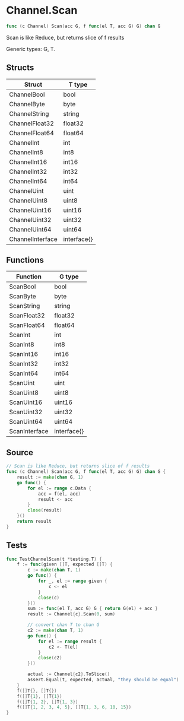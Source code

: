# Channel.Scan

```go
func (c Channel) Scan(acc G, f func(el T, acc G) G) chan G
```

Scan is like Reduce, but returns slice of f results

Generic types: G, T.

## Structs

| Struct | T type |
| ------ | ------ |
| ChannelBool | bool |
| ChannelByte | byte |
| ChannelString | string |
| ChannelFloat32 | float32 |
| ChannelFloat64 | float64 |
| ChannelInt | int |
| ChannelInt8 | int8 |
| ChannelInt16 | int16 |
| ChannelInt32 | int32 |
| ChannelInt64 | int64 |
| ChannelUint | uint |
| ChannelUint8 | uint8 |
| ChannelUint16 | uint16 |
| ChannelUint32 | uint32 |
| ChannelUint64 | uint64 |
| ChannelInterface | interface{} |

## Functions

| Function | G type |
| -------- | ------ |
| ScanBool | bool |
| ScanByte | byte |
| ScanString | string |
| ScanFloat32 | float32 |
| ScanFloat64 | float64 |
| ScanInt | int |
| ScanInt8 | int8 |
| ScanInt16 | int16 |
| ScanInt32 | int32 |
| ScanInt64 | int64 |
| ScanUint | uint |
| ScanUint8 | uint8 |
| ScanUint16 | uint16 |
| ScanUint32 | uint32 |
| ScanUint64 | uint64 |
| ScanInterface | interface{} |

## Source

```go
// Scan is like Reduce, but returns slice of f results
func (c Channel) Scan(acc G, f func(el T, acc G) G) chan G {
	result := make(chan G, 1)
	go func() {
		for el := range c.Data {
			acc = f(el, acc)
			result <- acc
		}
		close(result)
	}()
	return result
}
```

## Tests

```go
func TestChannelScan(t *testing.T) {
	f := func(given []T, expected []T) {
		c := make(chan T, 1)
		go func() {
			for _, el := range given {
				c <- el
			}
			close(c)
		}()
		sum := func(el T, acc G) G { return G(el) + acc }
		result := Channel{c}.Scan(0, sum)

		// convert chan T to chan G
		c2 := make(chan T, 1)
		go func() {
			for el := range result {
				c2 <- T(el)
			}
			close(c2)
		}()

		actual := Channel{c2}.ToSlice()
		assert.Equal(t, expected, actual, "they should be equal")
	}
	f([]T{}, []T{})
	f([]T{1}, []T{1})
	f([]T{1, 2}, []T{1, 3})
	f([]T{1, 2, 3, 4, 5}, []T{1, 3, 6, 10, 15})
}
```